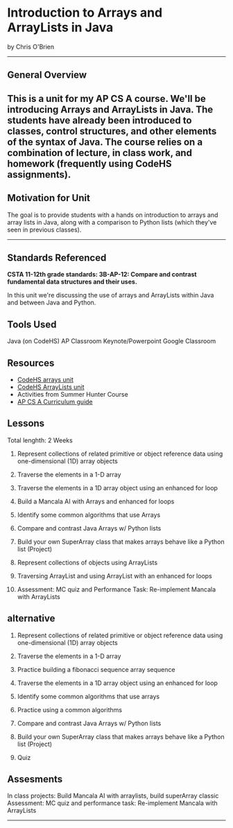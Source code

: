 # Introduction to Arrays and ArrayLists in Java
by Chris O'Brien

-----

## General Overview
This is a unit for my AP CS A course.  We'll be introducing Arrays and ArrayLists in Java.  The students have already been introduced to classes, control structures, and other elements of the syntax of Java.  The course relies on a combination of lecture, in class work, and homework (frequently using CodeHS assignments).
---

## Motivation for Unit
The goal is to provide students with a hands on introduction to arrays and array lists in Java, along with a comparison to Python lists (which they've seen in previous classes).  

---

## Standards Referenced

**CSTA 11-12th grade standards: 3B-AP-12: Compare and contrast fundamental data structures and their uses.**

In this unit we're discussing the use of arrays and ArrayLists within Java and between Java and Python.



## Tools Used
Java (on CodeHS)
AP Classroom
Keynote/Powerpoint
Google Classroom

## Resources
- [CodeHS arrays unit](https://codehs.com/course/6165/explore/module/9492)
- [CodeHS ArrayLists unit](https://codehs.com/course/6165/explore/module/9493/lesson/1730167)
- Activities from Summer Hunter Course
- [AP CS A Curriculum guide](https://www.chagrinschools.org/Downloads/ap-computer-science-a-course-and-exam-description%20-%20fall%202020.pdf)
## Lessons
Total lenghth: 2 Weeks

1. Represent collections of related primitive or object reference data using one-dimensional (1D) array objects

2. Traverse the elements in a 1-D array

3.  Traverse the elements in a 1D array object using an enhanced for loop

4. Build a Mancala AI with Arrays and enhanced for loops

5. Identify some common algorithms that use Arrays

6. Compare and contrast Java Arrays w/ Python lists  

7.  Build your own SuperArray class that makes arrays behave like a Python list (Project)

8. Represent collections of objects using ArrayLists

9. Traversing ArrayList and using ArrayList with an enhanced for loops

10. Assessment: MC quiz and Performance Task: Re-implement Mancala with ArrayLists


## alternative
1. Represent collections of related primitive or object reference data using one-dimensional (1D) array objects

2. Traverse the elements in a 1-D array

3. Practice building a fibonacci sequence array sequence

4. Traverse the elements in a 1D array object using an enhanced for loop

5. Identify some common algorithms that use arrays

7. Practice using a common algorithms

8. Compare and contrast Java Arrays w/ Python lists  

9. Build your own SuperArray class that makes arrays behave like a Python list (Project)

10. Quiz

## Assesments
In class projects: Build Mancala AI with arraylists, build superArray classic
Assessment: MC quiz and performance task: Re-implement Mancala with ArrayLists


---
